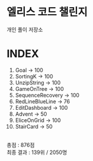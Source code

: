 # 엘리스 코드 챌린지
개인 풀이 저장소

# INDEX
1. Goal -> 100
2. SortingK -> 100
3. UnzipString -> 100
4. GameOnTree -> 100
5. SequenceRecovery -> 100
6. RedLineBlueLine -> 76
7. EditDashboard -> 100
8. Advent -> 50
9. EliceOnGrid -> 100
10. StairCard -> 50
<br>
총점 : 876점<br>
최종 결과 : 139위 / 2050명

